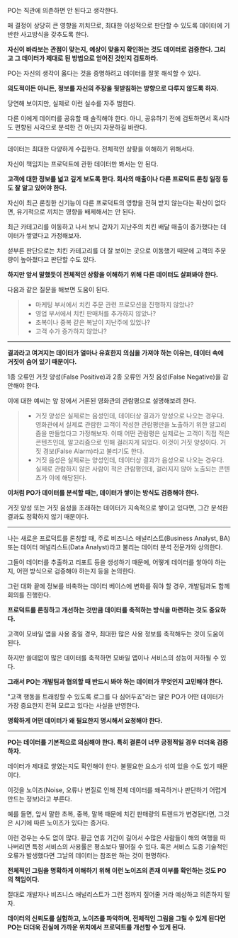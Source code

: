 PO는 직관에 의존하면 안 된다고 생각한다.

매 결정이 상당히 큰 영향을 끼치므로, 최대한 이성적으로 판단할 수 있도록 데이터에 기반한 사고방식을 갖추도록 한다.

**자신이 바라보는 관점이 맞는지, 예상이 맞을지 확인하는 것도 데이터로 검증한다. 그리고 그 데이터가 제대로 된 방법으로 얻어진 것인지 검토하라.**

PO는 자신의 생각이 옳다는 것을 증명하려고 데이터를 잘못 해석할 수 있다.

**의도적이든 아니든, 정보를 자신의 주장을 뒷받침하는 방향으로 다루지 않도록 하자.**

당연해 보이지만, 실제로 이런 실수를 자주 범한다.

다른 이에게 데이터를 공유할 때 솔직해야 한다. 아니, 공유하기 전에 검토하면서 혹시라도 편향된 시각으로 분석한 건 아닌지 자문하길 바란다.

---

데이터는 최대한 다양하게 수집한다. 전체적인 상황을 이해하기 위해서다.

자신이 책임지는 프로덕트에 관한 데이터만 봐서는 안 된다.

**고객에 대한 정보를 넓고 깊게 보도록 한다. 회사의 매출이나 다른 프로덕트 론칭 일정 등도 잘 알고 있어야 한다.**

자신이 최근 론칭한 신기능이 다른 프로덕트의 영향을 전혀 받지 않는다는 확신이 없다면, 유기적으로 끼치는 영향을 배제해서는 안 된다.

최근 카테고리를 이동하고 나서 보니 갑자기 지난주의 치킨 배달 매출이 증가했다는 데이터가 쌓였다고 가정해보자.

섣부른 판단으로는 치킨 카테고리를 더 잘 보이는 곳으로 이동했기 때문에 고객의 주문량이 높아졌다고 판단할 수도 있다.

**하지만 앞서 말했듯이 전체적인 상황을 이해하기 위해 다른 데이터도 살펴봐야 한다.**

다음과 같은 질문을 해보면 도움이 된다.

> - 마케팅 부서에서 치킨 주문 관련 프로모션을 진행하지 않았나?
> - 영업 부서에서 치킨 판매처를 추가하지 않았나?
> - 초복이나 중복 같은 복날이 지난주에 있었나?
> - 고객 수가 증가하지 않았나?

---

**결과라고 여겨지는 데이터가 얼마나 유효한지 의심을 가져야 하는 이유는, 데이터 속에 거짓이 숨어 있기 때문이다.**

1종 오류인 거짓 양성(False Positive)과 2종 오류인 거짓 음성(False Negative)을 감안해야 한다.

이에 대한 예씨는 앞 장에서 거론된 영화관의 관람평으로 설명해보려 한다.

> - 거짓 양성은 실제로는 음성인데, 데이터상 결과가 양성으로 나오는 경우다. 영화관에서 실제로 관람한 고객이 작성한 관람평만을 노출하기 위한 알고리즘을 만들었다고 가정해보자. 이때 어떤 관람평은 실제로는 고객이 직접 적은 콘텐츠인데, 알고리즘으로 인해 걸러지게 되었다. 이것이 거짓 양성이다. 거짓 경보(False Alarm)라고 불리기도 한다.
> - 거짓 음성은 실제로는 양성인데, 데이터상 결과가 음성으로 나오는 경우다. 실제로 관람하지 않은 사람이 적은 관람평인데, 걸러지지 않아 노출되는 콘텐츠가 이에 해당된다.

**이처럼 PO가 데이터를 분석할 때는, 데이터가 쌓이는 방식도 검증해야 한다.**

거짓 양성 또는 거짓 음성을 초래하는 데이터가 지속적으로 쌓이고 있다면, 그간 분석한 결과도 정확하지 않기 때문이다.

---

나는 새로운 프로덕트를 론칭할 때, 주로 비즈니스 애널리스트(Business Analyst, BA) 또는 데이터 애널리스트(Data Analyst)라고 불리는 데이터 분석 전문가와 상의한다.

그들이 데이터를 추출하고 리포트 등을 생성하기 때문에, 어떻게 데이터를 쌓아야 하는지, 어떤 방식으로 검증해야 하는지 등을 논의한다.

그런 대화 끝에 정보를 비축하는 데이터 베이스에 변화를 줘야 할 경우, 개발팀과도 함께 회의를 진행한다.

**프로덕트를 론칭하고 개선하는 것만큼 데이터를 축적하는 방식을 마련하는 것도 중요하다.**

고객이 모바일 앱을 사용 중일 경우, 최대한 많은 사용 정보를 축적해두는 것이 도움이 된다.

하지만 쓸데없이 많은 데이터를 축적하면 모바일 앱이나 서비스의 성능이 저하될 수 있다.

**그래서 PO는 개발팀과 협의할 때 반드시 봐야 하는 데이터가 무엇인지 고민해야 한다.**

"고객 행동을 트래킹할 수 있도록 로그를 다 심어두죠"라는 말은 PO가 어떤 데이터가 가장 중요한지 전혀 모르고 있다는 사실을 반영한다.

**명확하게 어떤 데이터가 왜 필요한지 명시해서 요청해야 한다.**

---

**PO는 데이터를 기본적으로 의심해야 한다. 특히 결론이 너무 긍정적일 경우 더더욱 검증하자.**

데이터가 제대로 쌓였는지도 확인해야 한다. 불필요한 요소가 섞여 있을 수도 있기 때문이다.

이것을 노이즈(Noise, 오류나 변질로 인해 전체 데이터를 왜곡하거나 판단하기 어렵게 만드는 정보)라고 부른다.

예를 들면, 앞서 말한 초복, 중복, 말복 때문에 치킨 판매량의 트렌드가 변경된다면, 그것은 시기에 따른 노이즈가 있다는 증거다.

이런 경우는 수도 없이 많다. 황금 연휴 기간이 길어서 수많은 사람들이 해외 여행을 떠나버리면 특정 서비스의 사용률은 평소보다 떨어질 수 있다. 혹은 서비스 도중 기술적인 오류가 발생했다면 그날의 데이터는 참조만 하는 것이 현명하다.

**전체적인 그림을 명확하게 이해하기 위해 이런 노이즈의 존재 여부를 확인하는 것도 PO의 책임이다.**

절대로 개발자나 비즈니스 애널리스트가 그런 점까지 짚어줄 거라 예상하고 의존하지 말자.

**데이터의 신뢰도를 실험하고, 노이즈를 파악하며, 전체적인 그림을 그릴 수 있게 된다면 PO는 더더욱 진실에 가까운 위치에서 프로덕트를 개선할 수 있게 된다.**

